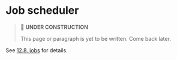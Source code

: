 # Job scheduler

> 🚧 **UNDER CONSTRUCTION**
>
> This page or paragraph is yet to be written. Come back later.

See [12.8. jobs](../../config-reference/jobs.md) for details.
